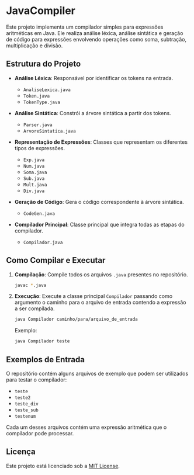 
# JavaCompiler

Este projeto implementa um compilador simples para expressões aritméticas em Java.
Ele realiza análise léxica, análise sintática e geração de código para expressões envolvendo operações como soma, subtração, multiplicação e divisão.

## Estrutura do Projeto

- **Análise Léxica**: Responsável por identificar os tokens na entrada.
  - `AnaliseLexica.java`
  - `Token.java`
  - `TokenType.java`

- **Análise Sintática**: Constrói a árvore sintática a partir dos tokens.
  - `Parser.java`
  - `ArvoreSintatica.java`

- **Representação de Expressões**: Classes que representam os diferentes tipos de expressões.
  - `Exp.java`
  - `Num.java`
  - `Soma.java`
  - `Sub.java`
  - `Mult.java`
  - `Div.java`

- **Geração de Código**: Gera o código correspondente à árvore sintática.
  - `CodeGen.java`

- **Compilador Principal**: Classe principal que integra todas as etapas do compilador.
  - `Compilador.java`

## Como Compilar e Executar

1. **Compilação**: Compile todos os arquivos `.java` presentes no repositório.

   ```bash
   javac *.java
   ```

2. **Execução**: Execute a classe principal `Compilador` passando como argumento o caminho para o arquivo de entrada contendo a expressão a ser compilada.

   ```bash
   java Compilador caminho/para/arquivo_de_entrada
   ```

   Exemplo:

   ```bash
   java Compilador teste
   ```

## Exemplos de Entrada

O repositório contém alguns arquivos de exemplo que podem ser utilizados para testar o compilador:

- `teste`
- `teste2`
- `teste_div`
- `teste_sub`
- `testenum`

Cada um desses arquivos contém uma expressão aritmética que o compilador pode processar.

## Licença

Este projeto está licenciado sob a [MIT License](LICENSE).
